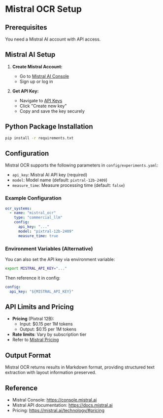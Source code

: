 # Mistral OCR Setup

## Prerequisites

You need a Mistral AI account with API access.

## Mistral AI Setup

1. **Create Mistral Account:**
   - Go to [Mistral AI Console](https://console.mistral.ai)
   - Sign up or log in

2. **Get API Key:**
   - Navigate to [API Keys](https://console.mistral.ai/api-keys/)
   - Click "Create new key"
   - Copy and save the key securely

## Python Package Installation

```bash
pip install -r requirements.txt
```

## Configuration

Mistral OCR supports the following parameters in `config/experiments.yaml`:

- `api_key`: Mistral AI API key (required)
- `model`: Model name (default: `pixtral-12b-2409`)
- `measure_time`: Measure processing time (default: `false`)

### Example Configuration

```yaml
ocr_systems:
  - name: "mistral_ocr"
    type: "commercial_llm"
    config:
      api_key: "..."
      model: "pixtral-12b-2409"
      measure_time: true
```

### Environment Variables (Alternative)

You can also set the API key via environment variable:

```bash
export MISTRAL_API_KEY="..."
```

Then reference it in config:
```yaml
config:
  api_key: "${MISTRAL_API_KEY}"
```

## API Limits and Pricing

- **Pricing** (Pixtral 12B):
  - Input: $0.15 per 1M tokens
  - Output: $0.15 per 1M tokens
- **Rate limits**: Vary by subscription tier
- Refer to [Mistral Pricing](https://mistral.ai/technology/#pricing)

## Output Format

Mistral OCR returns results in Markdown format, providing structured text extraction with layout information preserved.

## Reference

- Mistral Console: https://console.mistral.ai
- Mistral API documentation: https://docs.mistral.ai
- Pricing: https://mistral.ai/technology/#pricing

